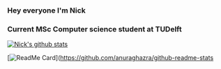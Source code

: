 ### Hey everyone I'm Nick

### Current MSc Computer science student at TUDelft

[![Nick's github stats](https://github-readme-stats.vercel.app/api?username=nicktehrany&count_private=true&theme=merko)](https://github.com/anuraghazra/github-readme-stats)

[![ReadMe Card](https://github-readme-stats.vercel.app/api/pin/?username=nicktehrany&repo=nicktehrany.github.io,dotfiles,membench,textemp,pmem_evaluation_traces)](https://github.com/anuraghazra/github-readme-stats